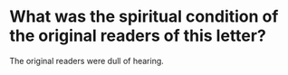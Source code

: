 # What was the spiritual condition of the original readers of this letter?

The original readers were dull of hearing.
